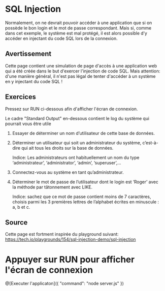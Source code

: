 # SQL Injection

Normalement, on ne devrait pouvoir accéder à une application que si on possède le bon login et le mot de passe correspondant. 
Mais si, comme dans cet exemple, le système est mal protégé, il est alors possible d'y accéder en injectant du code SQL lors de la connexion.

## Avertissement
Cette page contient une simulation de page d'accès à une application web qui a été créée dans le but d'exercer l'injection de code SQL. Mais attention: d'une manière général, il n'est pas légal de tenter d'accéder à un système en y injectant du code SQL !

## Exercices
Pressez sur RUN ci-dessous afin d'afficher l'écran de connexion. 

Le cadre "Standard Output" en-dessous contient le log du système qui pourrait vous être utile
1)	Essayer de déterminer un nom d’utilisateur de cette base de données.
2)	Déterminer un utilisateur qui soit un administrateur du système, c’est-à-dire qui ait tous les droits sur la base de données.

    Indice: Les administrateurs ont habituellement un nom du type ‘administrateur’, ‘administrator’, ‘admin’, ‘superuser’,…
3)	Connectez-vous au système en tant qu’administrateur.
4)	Déterminer le mot de passe de l’utilisateur dont le login est ‘Roger’ avec la méthode par tâtonnement avec LIKE.

    Indice: sachez que ce mot de passe contient moins de 7 caractères, choisis parmi les 3 premières lettres de l’alphabet écrites en minuscule : a, b et c.

## Source
Cette page est fortment inspirée du playground suivant: https://tech.io/playgrounds/154/sql-injection-demo/sql-injection

# Appuyer sur RUN pour afficher l'écran de connexion

@[Executer l'applicaton]({ "command": "node server.js" })

